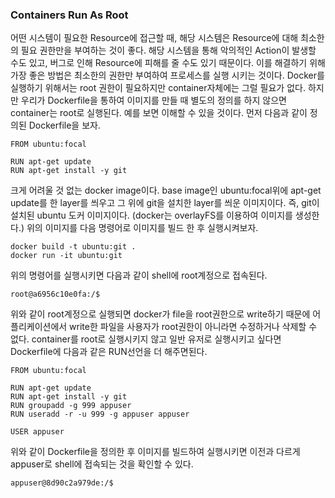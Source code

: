 ### Containers Run As Root

어떤 시스템이 필요한 Resource에 접근할 때, 해당 시스템은 Resource에 대해 최소한의 필요 권한만을 부여하는 것이 좋다. 해당 시스템을 통해 악의적인 Action이 발생할 수도 있고, 버그로 인해 Resource에 피해를 줄 수도 있기 때문이다. 이를 해결하기 위해 가장 좋은 방법은 최소한의 권한만 부여하여 프로세스를 실행 시키는 것이다. Docker를 실행하기 위해서는 root 권한이 필요하지만 container자체에는 그럴 필요가 없다. 하지만 우리가 Dockerfile을 통하여 이미지를 만들 때 별도의 정의를 하지 않으면 container는 root로 실행된다. 예를 보면 이해할 수 있을 것이다. 먼저 다음과 같이 정의된 Dockerfile을 보자.
```
FROM ubuntu:focal

RUN apt-get update
RUN apt-get install -y git
```
크게 어려울 것 없는 docker image이다. base image인 ubuntu:focal위에 apt-get update를 한 layer를 씌우고 그 위에 git을 설치한 layer를 씌운 이미지이다. 즉, git이 설치된 ubuntu 도커 이미지이다. (docker는 overlayFS를 이용하여 이미지를 생성한다.) 위의 이미지를 다음 명령어로 이미지를 빌드 한 후 실행시켜보자.
```
docker build -t ubuntu:git .
docker run -it ubuntu:git
```
위의 명령어를 실행시키면 다음과 같이 shell에 root계정으로 접속된다.
```
root@a6956c10e0fa:/$
```
위와 같이 root계정으로 실행되면 docker가 file을 root권한으로 write하기 때문에 어플리케이션에서 write한 파일을 사용자가 root권한이 아니라면 수정하거나 삭제할 수 없다. container를 root로 실행시키지 않고 일반 유저로 실행시키고 싶다면 Dockerfile에 다음과 같은 RUN선언을 더 해주면된다.
```
FROM ubuntu:focal

RUN apt-get update
RUN apt-get install -y git
RUN groupadd -g 999 appuser
RUN useradd -r -u 999 -g appuser appuser

USER appuser
```
위와 같이 Dockerfile을 정의한 후 이미지를 빌드하여 실행시키면 이전과 다르게 appuser로 shell에 접속되는 것을 확인할 수 있다.
```
appuser@8d90c2a979de:/$
```
